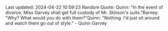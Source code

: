 Last updated: 2024-04-22 10:59:23
Random Quote: Quinn: "In the event of divorce, Miss Garvey shall get full custody of Mr. Stinson's suits."Barney: "Why? What would you do with them?"Quinn: "Nothing. I'd just sit around and watch them go out of style." - Quinn Garvey
